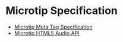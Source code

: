 Microtip Specification
======================

* [Microtip Meta Tag Specification](meta.md)
* [Microtip HTML5 Audio API](audiovideo.md)
